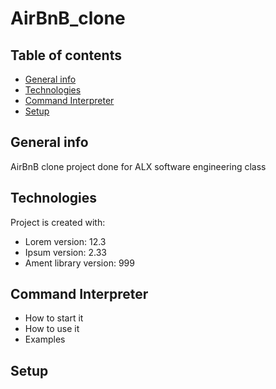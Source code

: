 # AirBnB_clone

## Table of contents
* [General info](#general-info)
* [Technologies](#technologies)
* [Command Interpreter](#command-interpreter)
* [Setup](#setup)

## General info
AirBnB clone project done for ALX software engineering class

## Technologies
Project is created with:
* Lorem version: 12.3
* Ipsum version: 2.33
* Ament library version: 999

## Command Interpreter
* How to start it
* How to use it
* Examples

## Setup
